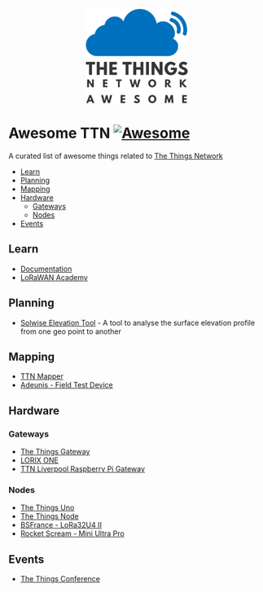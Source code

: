 <p align="center">
  <img src="logo.png" alt="Awesome TTN" width="200" />
</p>

# Awesome TTN [![Awesome](https://awesome.re/badge.svg)](https://awesome.re)
A curated list of awesome things related to [The Things Network](https://www.thethingsnetwork.org/)

- [Learn](#learn)
- [Planning](#planning)
- [Mapping](#mapping)
- [Hardware](#hardware)
  - [Gateways](#gateways)
  - [Nodes](#nodes)
- [Events](#events)

## Learn
- [Documentation](https://www.thethingsnetwork.org/docs/)
- [LoRaWAN Academy](http://lorawanacademy.semtech.com/)

## Planning
- [Solwise Elevation Tool](https://www.solwise.co.uk/wireless-elevationtool.html) - A tool to analyse the surface elevation profile from one geo point to another

## Mapping
- [TTN Mapper](https://ttnmapper.org/)
- [Adeunis - Field Test Device](https://www.adeunis.com/en/produit/ftd-868-915-2/)

## Hardware
### Gateways
- [The Things Gateway](https://shop.thethingsnetwork.com/index.php/product/the-things-gateway/)
- [LORIX ONE](https://www.lorixone.io/#products)
- [TTN Liverpool Raspberry Pi Gateway](https://git.defproc.co.uk/ttn_liv/rpi-gateways)

### Nodes
- [The Things Uno](https://shop.thethingsnetwork.com/index.php/product/the-things-uno/)
- [The Things Node](https://shop.thethingsnetwork.com/index.php/product/the-things-node/)
- [BSFrance - LoRa32U4 II](https://bsfrance.fr/lora-long-range/1345-LoRa32u4-II-Lora-LiPo-Atmega32u4-SX1276-HPD13-868MHZ-EU-Antenna.html)
- [Rocket Scream - Mini Ultra Pro](http://www.rocketscream.com/blog/product/mini-ultra-pro-v3-with-radio/)

## Events
- [The Things Conference](https://www.thethingsnetwork.org/conference/)
